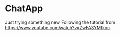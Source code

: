 # ChatApp
Just trying something new.
Following the tutorial from https://www.youtube.com/watch?v=ZwFA3YMfkoc.
